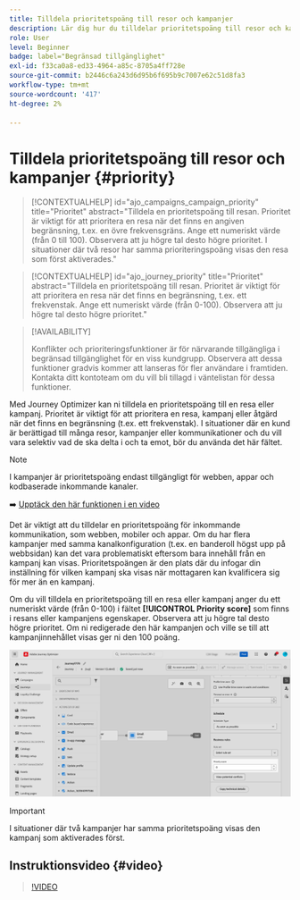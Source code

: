 ```yaml
---
title: Tilldela prioritetspoäng till resor och kampanjer
description: Lär dig hur du tilldelar prioritetspoäng till resor och kampanjer.
role: User
level: Beginner
badge: label="Begränsad tillgänglighet"
exl-id: f33ca0a8-ed33-4964-a85c-8705a4ff728e
source-git-commit: b2446c6a243d6d95b6f695b9c7007e62c51d8fa3
workflow-type: tm+mt
source-wordcount: '417'
ht-degree: 2%

---
```


# Tilldela prioritetspoäng till resor och kampanjer {#priority}

>[!CONTEXTUALHELP]
>id="ajo_campaigns_campaign_priority"
>title="Prioritet"
>abstract="Tilldela en prioritetspoäng till resan. Prioritet är viktigt för att prioritera en resa när det finns en angiven begränsning, t.ex. en övre frekvensgräns. Ange ett numeriskt värde (från 0 till 100). Observera att ju högre tal desto högre prioritet. I situationer där två resor har samma prioriteringspoäng visas den resa som först aktiverades."

>[!CONTEXTUALHELP]
>id="ajo_journey_priority"
>title="Prioritet"
>abstract="Tilldela en prioritetspoäng till resan. Prioritet är viktigt för att prioritera en resa när det finns en begränsning, t.ex. ett frekvenstak. Ange ett numeriskt värde (från 0-100). Observera att ju högre tal desto högre prioritet."

>[!AVAILABILITY]
>
>Konflikter och prioriteringsfunktioner är för närvarande tillgängliga i begränsad tillgänglighet för en viss kundgrupp. Observera att dessa funktioner gradvis kommer att lanseras för fler användare i framtiden. Kontakta ditt kontoteam om du vill bli tillagd i väntelistan för dessa funktioner.

Med Journey Optimizer kan ni tilldela en prioritetspoäng till en resa eller kampanj. Prioritet är viktigt för att prioritera en resa, kampanj eller åtgärd när det finns en begränsning (t.ex. ett frekvenstak). I situationer där en kund är berättigad till många resor, kampanjer eller kommunikationer och du vill vara selektiv vad de ska delta i och ta emot, bör du använda det här fältet.

>[!NOTE]
>
>I kampanjer är prioritetspoäng endast tillgängligt för webben, appar och kodbaserade inkommande kanaler.

➡️ [Upptäck den här funktionen i en video](#video)

Det är viktigt att du tilldelar en prioritetspoäng för inkommande kommunikation, som webben, mobiler och appar. Om du har flera kampanjer med samma kanalkonfiguration (t.ex. en banderoll högst upp på webbsidan) kan det vara problematiskt eftersom bara innehåll från en kampanj kan visas. Prioritetspoängen är den plats där du infogar din inställning för vilken kampanj ska visas när mottagaren kan kvalificera sig för mer än en kampanj.

Om du vill tilldela en prioritetspoäng till en resa eller kampanj anger du ett numeriskt värde (från 0-100) i fältet **[!UICONTROL Priority score]** som finns i resans eller kampanjens egenskaper. Observera att ju högre tal desto högre prioritet. Om ni redigerade den här kampanjen och ville se till att kampanjinnehållet visas ger ni den 100 poäng.

![](assets/priority-score.png)

>[!IMPORTANT]
>
>I situationer där två kampanjer har samma prioritetspoäng visas den kampanj som aktiverades först.

## Instruktionsvideo {#video}

>[!VIDEO](https://video.tv.adobe.com/v/3445005?quality=12&captions=swe)
